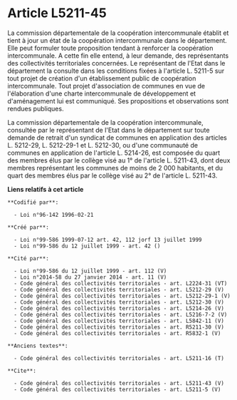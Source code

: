 # Article L5211-45

La commission départementale de la coopération intercommunale établit et tient à jour un état de la coopération
intercommunale dans le département. Elle peut formuler toute proposition tendant à renforcer la coopération intercommunale. A
cette fin elle entend, à leur demande, des représentants des collectivités territoriales concernées. Le représentant de
l'Etat dans le département la consulte dans les conditions fixées à l'article L. 5211-5 sur tout projet de création d'un
établissement public de coopération intercommunale. Tout projet d'association de communes en vue de l'élaboration d'une
charte intercommunale de développement et d'aménagement lui est communiqué. Ses propositions et observations sont rendues
publiques. 

La commission départementale de la coopération intercommunale, consultée par le représentant de l'Etat dans le département
sur toute demande de retrait d'un syndicat de communes en application des articles L. 5212-29, L. 5212-29-1 et L. 5212-30, ou
d'une communauté de communes en application de l'article L. 5214-26, est composée du quart des membres élus par le collège
visé au 1° de l'article L. 5211-43, dont deux membres représentant les communes de moins de 2 000 habitants, et du quart des
membres élus par le collège visé au 2° de l'article L. 5211-43.

**Liens relatifs à cet article**

	**Codifié par**:

	  - Loi n°96-142 1996-02-21

	**Créé par**:

	  - Loi n°99-586 1999-07-12 art. 42, 112 jorf 13 juillet 1999
	  - Loi n°99-586 du 12 juillet 1999 - art. 42 ()

	**Cité par**:

	  - Loi n°99-586 du 12 juillet 1999 - art. 112 (V)
	  - Loi n°2014-58 du 27 janvier 2014 - art. 11 (V)
	  - Code général des collectivités territoriales - art. L2224-31 (VT)
	  - Code général des collectivités territoriales - art. L5212-29 (V)
	  - Code général des collectivités territoriales - art. L5212-29-1 (V)
	  - Code général des collectivités territoriales - art. L5212-30 (V)
	  - Code général des collectivités territoriales - art. L5214-26 (V)
	  - Code général des collectivités territoriales - art. L5216-7-2 (V)
	  - Code général des collectivités territoriales - art. L5842-11 (V)
	  - Code général des collectivités territoriales - art. R5211-30 (V)
	  - Code général des collectivités territoriales - art. R5832-1 (V)

	**Anciens textes**:

	  - Code général des collectivités territoriales - art. L5211-16 (T)

	**Cite**:

	  - Code général des collectivités territoriales - art. L5211-43 (V)
	  - Code général des collectivités territoriales - art. L5211-5 (V)
